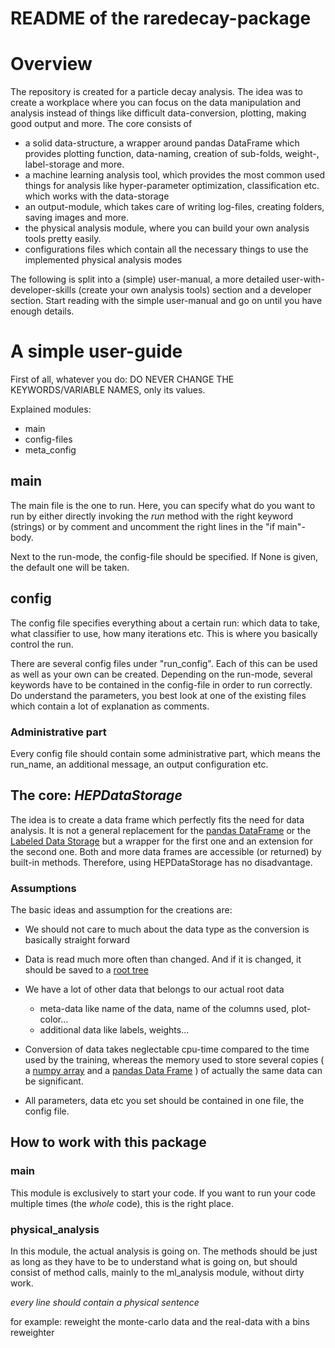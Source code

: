 # README of the raredecay-package #

# Overview #
 The repository is created for a particle decay analysis. The idea was to create a workplace where you can focus on the data manipulation and analysis instead of things like difficult data-conversion, plotting, making good output and more. The core consists of 
- a solid data-structure, a wrapper around pandas DataFrame which provides plotting function, data-naming, creation of sub-folds, weight-, label-storage and more.
- a machine learning analysis tool, which provides the most common used things for analysis like hyper-parameter optimization, classification etc. which works with the data-storage
- an output-module, which takes care of writing log-files, creating folders, saving images and more.
- the physical analysis module, where you can build your own analysis tools pretty easily.
- configurations files which contain all the necessary things to use the implemented physical analysis modes

The following is split into a (simple) user-manual, a more detailed user-with-developer-skills (create your own analysis tools) section and a developer section. Start reading with the simple user-manual and go on until you have enough details.

# A simple user-guide #

First of all, whatever you do: DO NEVER CHANGE THE KEYWORDS/VARIABLE NAMES, only its values.

Explained modules:
  - main
  - config-files
  - meta_config

## main ##

The main file is the one to run. Here, you can specify what do you want to run by either directly invoking the *run* method with the right keyword (strings) or by comment and uncomment the right lines in the "if main"-body.

Next to the run-mode, the config-file should be specified. If None is given, the default one will be taken.

## config ##

The config file specifies everything about a certain run: which data to take, what classifier to use, how many iterations etc. This is where you basically control the run.

There are several config files under "run_config". Each of this can be used as well as your own can be created. Depending on the run-mode, several keywords have to be contained in the config-file in order to run correctly. Do understand the parameters, you best look at one of the existing files which contain a lot of explanation as comments.

### Administrative part ###

Every config file should contain some administrative part, which means the run_name, an additional message, an output configuration etc.

## The core: _HEPDataStorage_ ##
 The idea is to create a data frame which perfectly fits the need for data analysis. It is not a general replacement for the [pandas DataFrame][pandas.DataFrame] or the [Labeled Data Storage][LabeledDataStorage] but a wrapper for the first one and an extension for the second one. Both and more data frames are accessible (or returned) by built-in methods. Therefore, using HEPDataStorage has no disadvantage.

### Assumptions ###
The basic ideas and assumption for the creations are:

* We should not care to much about the data type as the conversion is basically straight forward
* Data is read much more often than changed. And if it is changed, it should be saved to a [root tree](rootTree)
* We have a lot of other data that belongs to our actual root data
    * meta-data like name of the data, name of the columns used, plot-color...
    * additional data like labels, weights...
* Conversion of data takes neglectable cpu-time compared to the time used by the training, whereas the memory used to store several copies ( a [numpy array][numpy.array] and a [pandas Data Frame][pandas.DataFrame] ) of actually the same data can be significant.

* All parameters, data etc you set should be contained in one file, the config file.

## How to work with this package ##

### main ###
This module is exclusively to start your code. If you want to run your code multiple times (the *whole* code), this is the right place.

### physical_analysis ###
In this module, the actual analysis is going on. The methods should be just as long as they have to be to understand what is going on, but should consist of method calls, mainly to the ml_analysis module, without dirty work.

*every line should contain a _physical_ sentence*

for example: reweight the monte-carlo data and the real-data with a bins reweighter



[pandas.DataFrame]: http://pandas.pydata.org/pandas-docs/stable/generated/pandas.DataFrame.html
[LabeledDataStorage]: http://yandex.github.io/rep/data.html#module-rep.data.storage
[numpy.array]: http://docs.scipy.org/doc/numpy-1.10.1/user/basics.rec.html
[rootTree]: https://root.cern.ch/doc/v606/classTTree.html